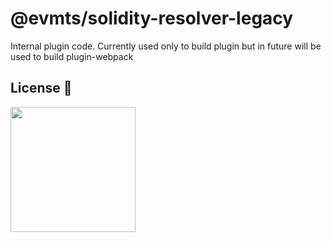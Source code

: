 # @evmts/solidity-resolver-legacy

Internal plugin code. Currently used only to build plugin but in future will be used to build plugin-webpack

## License 📄

<a href="./LICENSE"><img src="https://user-images.githubusercontent.com/35039927/231030761-66f5ce58-a4e9-4695-b1fe-255b1bceac92.png" width="200" /></a>
